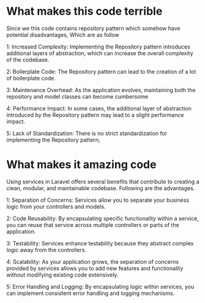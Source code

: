 # What makes this code terrible

Since we this code contains repository pattern which somehow have potential disadvantages, Which are as follow

1: Increased Complexity: Implementing the Repository pattern introduces additional layers of abstraction, which can increase the overall complexity of the codebase. 

2: Boilerplate Code: The Repository pattern can lead to the creation of a lot of boilerplate code.

3: Maintenance Overhead: As the application evolves, maintaining both the repository and model classes can become cumbersome

4: Performance Impact: In some cases, the additional layer of abstraction introduced by the Repository pattern may lead to a slight performance impact.

5: Lack of Standardization: There is no strict standardization for implementing the Repository pattern;


# What makes it amazing code

Using services in Laravel offers several benefits that contribute to creating a clean, modular, and maintainable codebase. Following are the advantages.

1: Separation of Concerns: Services allow you to separate your business logic from your controllers and models. 

2: Code Reusability: By encapsulating specific functionality within a service, you can reuse that service across multiple controllers or parts of the application.

3: Testability: Services enhance testability because they abstract complex logic away from the controllers. 

4: Scalability: As your application grows, the separation of concerns provided by services allows you to add new features and functionality without modifying existing code extensively.

5: Error Handling and Logging: By encapsulating logic within services, you can implement consistent error handling and logging mechanisms. 